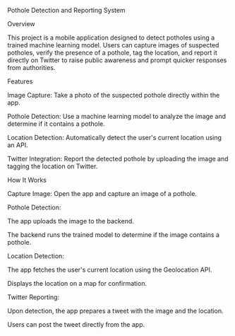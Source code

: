 Pothole Detection and Reporting System

Overview

This project is a mobile application designed to detect potholes using a trained machine learning model. Users can capture images of suspected potholes, verify the presence of a pothole, tag the location, and report it directly on Twitter to raise public awareness and prompt quicker responses from authorities.

Features

Image Capture: Take a photo of the suspected pothole directly within the app.

Pothole Detection: Use a machine learning model to analyze the image and determine if it contains a pothole.

Location Detection: Automatically detect the user's current location using an API.

Twitter Integration: Report the detected pothole by uploading the image and tagging the location on Twitter.

How It Works

Capture Image: Open the app and capture an image of a pothole.

Pothole Detection:

The app uploads the image to the backend.

The backend runs the trained model to determine if the image contains a pothole.

Location Detection:

The app fetches the user's current location using the Geolocation API.

Displays the location on a map for confirmation.

Twitter Reporting:

Upon detection, the app prepares a tweet with the image and the location.

Users can post the tweet directly from the app.